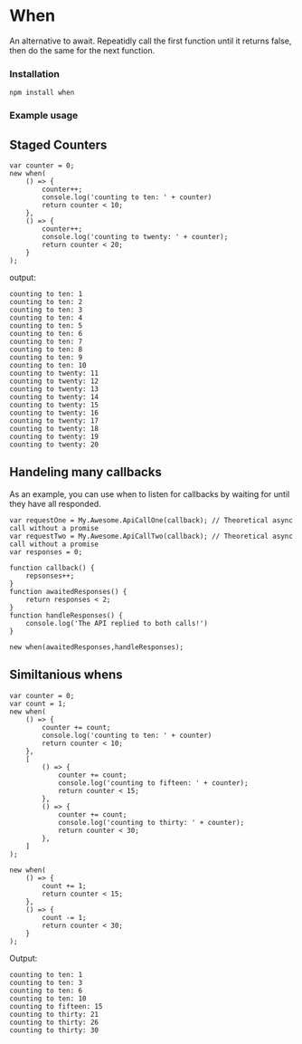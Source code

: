 # When
An alternative to await. Repeatidly call the first function until it returns false, then do the same for the next function.

### Installation
```
npm install when
```

### Example usage
## Staged Counters
```
var counter = 0;
new when(
	() => {
		counter++;
		console.log('counting to ten: ' + counter)
		return counter < 10;
	},
	() => {
		counter++;
		console.log('counting to twenty: ' + counter);
		return counter < 20;
	}
);
```
output:
```
counting to ten: 1
counting to ten: 2
counting to ten: 3
counting to ten: 4
counting to ten: 5
counting to ten: 6
counting to ten: 7
counting to ten: 8
counting to ten: 9
counting to ten: 10
counting to twenty: 11
counting to twenty: 12
counting to twenty: 13
counting to twenty: 14
counting to twenty: 15
counting to twenty: 16
counting to twenty: 17
counting to twenty: 18
counting to twenty: 19
counting to twenty: 20
```
## Handeling many callbacks
As an example, you can use when to listen for callbacks by waiting for until they have all responded.
```
var requestOne = My.Awesome.ApiCallOne(callback); // Theoretical async call without a promise
var requestTwo = My.Awesome.ApiCallTwo(callback); // Theoretical async call without a promise
var responses = 0;

function callback() {
	repsonses++;
}
function awaitedResponses() {
	return responses < 2;
}
function handleResponses() {
	console.log('The API replied to both calls!')
}

new when(awaitedResponses,handleResponses);
```

## Similtanious whens
```
var counter = 0;
var count = 1;
new when(
	() => {
		counter += count;
		console.log('counting to ten: ' + counter)
		return counter < 10;
	},
	[
		() => {
			counter += count;
			console.log('counting to fifteen: ' + counter);
			return counter < 15;
		},
		() => {
			counter += count;
			console.log('counting to thirty: ' + counter);
			return counter < 30;
		},
	]
);

new when(
	() => {
		count += 1;
		return counter < 15;
	},
	() => {
		count -= 1;
		return counter < 30;
	}
);
```
Output:
```
counting to ten: 1
counting to ten: 3
counting to ten: 6
counting to ten: 10
counting to fifteen: 15
counting to thirty: 21
counting to thirty: 26
counting to thirty: 30
```